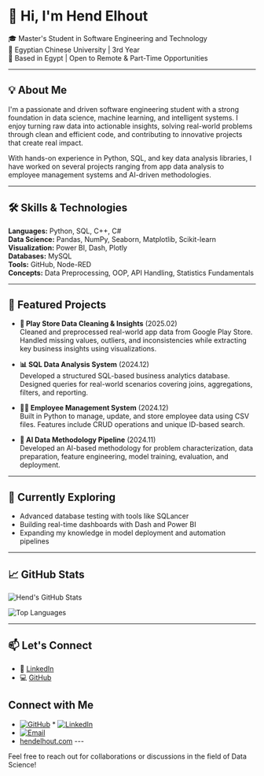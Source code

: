 # 👋 Hi, I'm Hend Elhout

🎓 Master's Student in Software Engineering and Technology  
🏫 Egyptian Chinese University | 3rd Year  
📍 Based in Egypt | Open to Remote & Part-Time Opportunities

---

## 💡 About Me

I'm a passionate and driven software engineering student with a strong foundation in data science, machine learning, and intelligent systems. I enjoy turning raw data into actionable insights, solving real-world problems through clean and efficient code, and contributing to innovative projects that create real impact.

With hands-on experience in Python, SQL, and key data analysis libraries, I have worked on several projects ranging from app data analysis to employee management systems and AI-driven methodologies.

---

## 🛠️ Skills & Technologies

**Languages:** Python, SQL, C++, C#  
**Data Science:** Pandas, NumPy, Seaborn, Matplotlib, Scikit-learn  
**Visualization:** Power BI, Dash, Plotly  
**Databases:** MySQL  
**Tools:** GitHub, Node-RED  
**Concepts:** Data Preprocessing, OOP, API Handling, Statistics Fundamentals

---

## 📂 Featured Projects

- **📱 Play Store Data Cleaning & Insights** (2025.02)  
  Cleaned and preprocessed real-world app data from Google Play Store. Handled missing values, outliers, and inconsistencies while extracting key business insights using visualizations.

- **📊 SQL Data Analysis System** (2024.12)  
  Developed a structured SQL-based business analytics database. Designed queries for real-world scenarios covering joins, aggregations, filters, and reporting.

- **🧑‍💼 Employee Management System** (2024.12)  
  Built in Python to manage, update, and store employee data using CSV files. Features include CRUD operations and unique ID-based search.

- **🤖 AI Data Methodology Pipeline** (2024.11)  
  Developed an AI-based methodology for problem characterization, data preparation, feature engineering, model training, evaluation, and deployment.

---

## 🌱 Currently Exploring

- Advanced database testing with tools like SQLancer  
- Building real-time dashboards with Dash and Power BI  
- Expanding my knowledge in model deployment and automation pipelines

---

## 📈 GitHub Stats

![Hend's GitHub Stats](https://github-readme-stats.vercel.app/api?username=HendElHout&show_icons=true&theme=tokyonight)

![Top Languages](https://github-readme-stats.vercel.app/api/top-langs/?username=HendElHout&layout=compact&theme=tokyonight)

---

## 📫 Let's Connect

- 🔗 [LinkedIn](https://www.linkedin.com/in/hend-elhout-32253b313/)  
- 💻 [GitHub](https://github.com/HendElHout)  


## Connect with Me

* [![GitHub](https://img.shields.io/badge/-GitHub-%23242929?style=flat-square&logo=github)](https://github.com/HendElhout) * [![LinkedIn](https://img.shields.io/badge/-LinkedIn-blue?style=flat-square&logo=linkedin)](https://www.linkedin.com/in/hend-elhout)
* [![Email](https://img.shields.io/badge/-Email-red?style=flat-square&logo=gmail)](mailto:hendelhout1@gmail.com)
* [hendelhout.com](https://hendelhout.com) ---

Feel free to reach out for collaborations or discussions in the field of Data Science!
